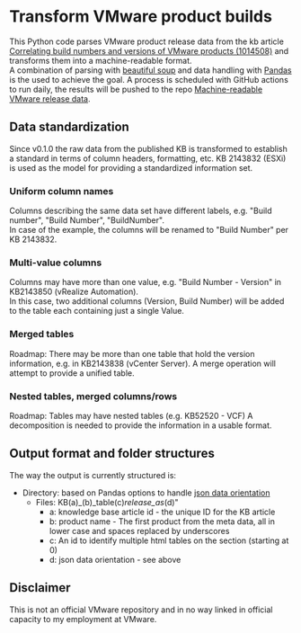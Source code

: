 # Transform VMware product builds

This Python code parses VMware product release data from the kb article [Correlating build numbers and versions of VMware products (1014508)](https://kb.vmware.com/s/article/1014508?lang=en_US) 
and transforms them into a machine-readable format.  
A combination of parsing with [beautiful soup](https://www.crummy.com/software/BeautifulSoup/bs4/doc/) and data handling with [Pandas](https://pandas.pydata.org/) is the used to achieve the goal.
A process is scheduled with GitHub actions to run daily, the results will be pushed to the repo [Machine-readable VMware release data](https://github.com/dominikzorgnotti/vmware_product_releases_machine-readable).

## Data standardization
Since v0.1.0 the raw data from the published KB is transformed to establish a standard in terms of column headers, formatting, etc.
KB 2143832 (ESXi) is used as the model for providing a standardized information set.

### Uniform column names
Columns describing the same data set have different labels, e.g. "Build number", "Build Number", "BuildNumber".  
In case of the example, the columns will be renamed to "Build Number" per KB 2143832.

### Multi-value columns
Columns may have more than one value, e.g. "Build Number - Version" in KB2143850 (vRealize Automation).  
In this case, two additional columns (Version, Build Number) will be added to the table each containing just a single Value.

### Merged tables
Roadmap: There may be more than one table that hold the version information, e.g. in KB2143838 (vCenter Server).
A merge operation will attempt to provide a unified table.

### Nested tables, merged columns/rows
Roadmap: Tables may have nested tables (e.g. KB52520 - VCF)
A decomposition is needed to provide the information in a usable format. 

## Output format and folder structures
The way the output is currently structured is:   
- Directory: based on Pandas options to handle [json data orientation](https://pandas.pydata.org/pandas-docs/stable/reference/api/pandas.DataFrame.to_json.html)
    - Files: KB(a)_(b)_table(c)_release_as_(d)"
       - a: knowledge base article id - the unique ID for the KB article
       - b: product name - The first product from the meta data, all in lower case and spaces replaced by underscores
       - c: An id to identify multiple html tables on the section (starting at 0)
       - d: json data orientation - see above

## Disclaimer

This is not an official VMware repository and in no way linked in official capacity to my employment at VMware.
